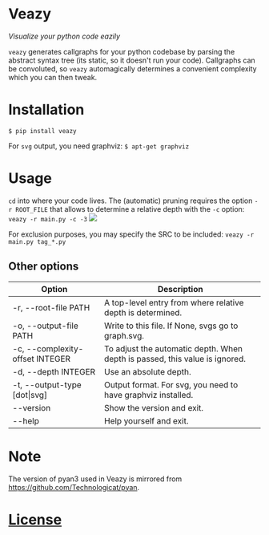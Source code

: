 # Veazy
*Visualize your python code eazily*

`veazy` generates callgraphs for your python codebase by parsing the abstract syntax tree (its static, so it doesn't run your code).
Callgraphs can be convoluted, so `veazy` automagically determines a convenient complexity which you can then tweak. 

# Installation
`$ pip install veazy`

For `svg` output, you need graphviz:
`$ apt-get graphviz `

# Usage 
`cd` into where your code lives. 
The (automatic) pruning requires the option `-r ROOT_FILE` that allows to determine a relative depth with the `-c` option:
`veazy -r main.py -c -3`
![](examples/c_minus_3.svg)

For exclusion purposes, you may specify the SRC to be included:
`veazy -r main.py tag_*.py`

## Other options
| **Option**                     | **Description** |
|--------------------------------|------|
|-r, --root-file PATH            | A top-level entry from where relative depth is determined. |
|-o, --output-file PATH          | Write to this file. If None, svgs go to graph.svg. |
|-c, --complexity-offset INTEGER | To adjust the automatic depth. When depth is passed, this value is ignored. |
|-d, --depth INTEGER			 | Use an absolute depth.	 |
|-t, --output-type [dot\|svg]     | Output format. For svg, you need to have graphviz installed. |
|--version                       | Show the version and exit. |
|--help                          | Help yourself and exit. |


# Note
The version of pyan3 used in Veazy is mirrored from https://github.com/Technologicat/pyan.

# [License](https://gitlab.com/janscholten/veazy/-/blob/master/LICENCE)

